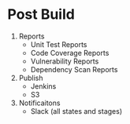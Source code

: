# Post Build

1. Reports
    * Unit Test Reports
    * Code Coverage Reports
    * Vulnerability Reports
    * Dependency Scan Reports
2. Publish
    * Jenkins
    * S3
3. Notificaitons
    * Slack (all states and stages)